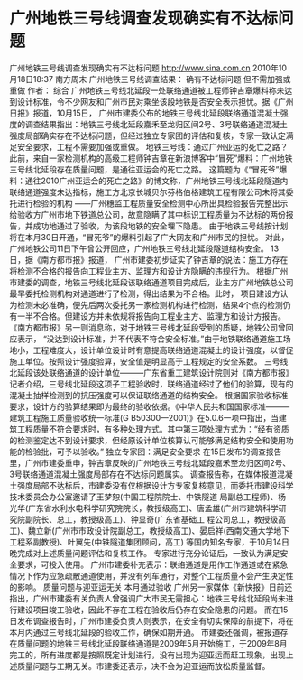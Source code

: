 # 广州地铁三号线调查发现确实有不达标问题

广州地铁三号线调查发现确实有不达标问题
http://www.sina.com.cn  2010年10月18日18:37  南方周末
广州地铁三号线调查结果：
确有不达标问题 但不需加强或重做
作者： 综合
广州地铁三号线北延段一处联络通道被工程师钟吉章爆料称未达到设计标准，令不少网友和广州市民对乘坐该段地铁是否安全表示担忧。据《广州日报》报道，10月15日， 广州市建委公布的地铁三号线北延段联络通道混凝土强度的调查结果指出：地铁三号线北延段嘉禾至龙归区间2号、3号联络通道混凝土强度局部确实存在不达标问题，但经过独立专家团的评估和复核，专家一致认定满足安全要求，工程不需要加强或重做。
地铁三号线：通过广州亚运的死亡之路？
此前，来自一家检测机构的高级工程师钟吉章在新浪博客中“冒死”爆料：广州地铁三号线北延段存在质量问题，是通往亚运会的死亡之路。
这篇题为《“冒死爷”爆料：通往2010广州亚运会的死亡之路》的博文称，广州地铁三号线北延段隧道内联络通道强度未达指标，施工方北京长城贝尔芬格伯格建筑工程有限公司未将其委托进行检验的机构 ——广州穗监工程质量安全检测中心所出具检验报告完整出示给验收方广州市地下铁道总公司，故意隐瞒了其中标识工程质量为不达标的两份报告，并成功地通过了验收，为该段地铁的安全埋下隐患。
由于地铁三号线按计划将在本月30日开通，“冒死爷”的爆料引起了广大网友和广州市民的担忧。
对此，广州地铁公司11日下午曾公开回应，广州地铁三号线北延段隧道结构安全。
13日，据《南方都市报》报道， 广州市建委初步证实了钟吉章的说法：施工方存在将检测不合格的报告向工程业主方、监理方和设计方隐瞒的违规行为。
根据广州市建委的调查，地铁三号线北延段该联络通道项目完成后，业主方广州地铁总公司最早委托检测机构对通道进行了检测，得出结果为不合格。此时， 项目建设方认为检测未必准确，便先后两次委托另一家检测机构进行检测，结果4个点的检测仍有一半不合格。但建设方并未依规将报告向工程业主方、监理方和设计方报告。
《南方都市报》另一则消息称，对于地铁三号线北延段受到的质疑，地铁公司曾回应表示， “没达到设计标准，并不代表不符合安全标准。”由于地铁联络通道施工场地小，工程难度大，设计单位设计时有意提高联络通道混凝土的设计强度，以督促施工单位。按照设计强度验算，安全值是明显高于工程规定的安全系数。
三号线北延段该处联络通道的设计单位———广东省重工建筑设计院则对《南方都市报》记者介绍，三号线北延段这项子工程验收时，联络通道经过了他们的验算，现有的混凝土抽样检测到的抗压强度可以保证联络通道的结构安全。
根据国家验收标准要求，设计方的验算结果即为最终的验收依据。《中华人民共和国国家标准———建筑工程施工质量验收统一标准(G B50300—2001)》在5.0.6一项中指出，当建筑工程质量不符合要求时，有多种处理方式。其中第三项处理方式为：“经有资质的检测鉴定达不到设计要求，但经原设计单位核算认可能够满足结构安全和使用功能的检验批，可予以验收。”
独立专家团：满足安全要求
在15日发布的调查报告里，广州市建委重申，钟吉章反映的广州地铁三号线北延段嘉禾至龙归区间2号、3号联络通道混凝土强度局部存在不达标问题属实。
调查报告称，在媒体报道混凝土强度局部不达标后，市建委没有仅根据设计方专家复核意见，而委托市建设科学技术委员会办公室邀请了王梦恕(中国工程院院士、中铁隧道 局副总工程师)、杨光华(广东省水利水电科学研究院院长，教授级高工)、唐孟雄(广州市建筑科学研究院副院长、总工，教授级高工)、钟显奇(广东省基础工 程公司总工，教授级高工)、魏立新(广州市市政设计院副总工，教授级高工)、晏启祥(西南交通大学地下工程系副教授)、叶翼先(中铁隧道集团顾问，高工) 等国内知名专家，于10月14日晚完成对上述质量问题评估和复核工作。
专家进行充分论证后，一致认为满足安全要求，可投入使用。
广州市建委补充表示：联络通道是用作工作通道或在紧急情况下作为应急疏散通道使用，并没有列车通行，对整个工程质量不会产生决定性的影响。
质量问题与迎亚运无关  本月通过验收
广州另一家媒体《新快报》日前还指出，广州市建委有关负责人曾强调广大市民无需担心：地铁三号线北延段尚未进行建设项目竣工验收，因此不存在工程在验收后仍存在安全隐患的问题。
而在15日发布调查报告时，广州市建委负责人则表示，在安全有切实保障的前提下，将在本月内通过三号线北延段的验收工作，确保如期开通。
市建委还强调，被报道存在质量问题的地铁三号线北延段联络通道是2009年5月开始施工，于2009年8月完工的，所有进度都是按照既定计划进行，没有出现为迎亚运而赶工现象，出现上述质量问题与工期无关。市建委还表示，决不会为迎亚运而放松质量监督。

